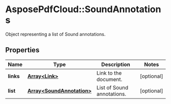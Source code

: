 ﻿# AsposePdfCloud::SoundAnnotations
Object representing a list of Sound annotations.

## Properties
Name | Type | Description | Notes
------------ | ------------- | ------------- | -------------
**links** | [**Array&lt;Link&gt;**](Link.md) | Link to the document. | [optional] 
**list** | [**Array&lt;SoundAnnotation&gt;**](SoundAnnotation.md) | List of Sound annotations. | [optional] 


